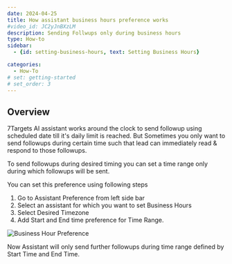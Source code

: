 ```yaml
---
date: 2024-04-25
title: How assistant business hours preference works
#video_id: JC2yJnBXzLM
description: Sending Follwups only during business hours
type: How-to
sidebar:
  - {id: setting-business-hours, text: Setting Business Hours}

categories:
  - How-To
# set: getting-started
# set_order: 3
---
```

## Overview
7Targets AI assistant works around the clock to send followup using scheduled date till it's daily limit is reached. But Sometimes you only want to send followups during certain time such that lead can immediately read & respond to those followups.

To send followups during desired timing you can set a time range only during which followups will be sent.

You can set this preference using following steps

1. Go to Assistant Preference from left side bar
2. Select an assistant for which you want to set Business Hours
3. Select Desired Timezone
3. Add Start and End time preference for Time Range.

![Business Hour Preference](../../images/business_hours_preference.png)

Now Assistant will only send further followups during time range defined by Start Time and End Time.